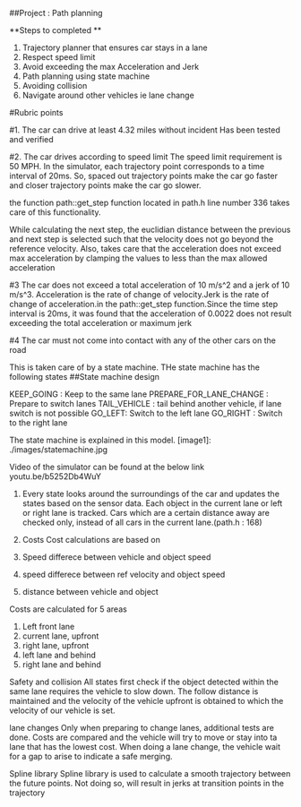 ##Project : Path planning

**Steps to completed **

1. Trajectory planner that ensures  car stays in a lane
2. Respect speed limit
3. Avoid exceeding the max Acceleration and Jerk
4. Path planning using state machine
4. Avoiding collision
5. Navigate around other vehicles ie lane change


#Rubric points

#1. The car can drive at least 4.32 miles without incident
    Has been tested and verified

#2. The car drives according to speed limit
    The speed limit requirement is 50 MPH. In the simulator, each trajectory
    point corresponds to a time interval of 20ms. So, spaced out trajectory
    points make the car go faster and closer trajectory points make the car
    go slower.

   the function path::get_step function located in path.h line number 336 takes
   care of this functionality.

   While calculating the next step, the euclidian distance between the previous
   and next step is selected such that the velocity does not go beyond the
   reference velocity. Also, takes care that the acceleration does not exceed
   max acceleration by clamping the values to less than the  max allowed acceleration

#3 The car does not exceed a total acceleration of 10 m/s^2 and a jerk of 10 m/s^3.
   Acceleration is the rate of change of velocity.Jerk is the rate of change of
   acceleration.in the path::get_step function.Since the time step interval is 20ms,
   it was found that the acceleration of 0.0022 does not result exceeding the
   total acceleration or maximum jerk


#4 The car must not come into contact with any of the other cars on the road

   This is taken care of by a state machine. THe state machine has the following
   states
##State machine design

 KEEP_GOING : Keep to the same lane
 PREPARE_FOR_LANE_CHANGE : Prepare to switch lanes
 TAIL_VEHICLE : tail behind another vehicle, if lane switch is not possible
 GO_LEFT: Switch to the left lane
 GO_RIGHT : Switch to the right lane

 The state machine is explained in this model.
 [image1]: ./images/statemachine.jpg

Video of the simulator can be found at the below link
youtu.be/b5252Db4WuY

1) Every state looks around the surroundings of the car and updates the states based on the sensor data. Each object in the current lane or left or right lane is tracked. Cars which are a certain distance away are checked only, instead of all cars in the current lane.(path.h : 168)

2) Costs
  Cost calculations are based on
  1) Speed differece between vehicle and object speed
  2) speed differece between ref velocity and object speed
  3) distance between vehicle and object

Costs are calculated for 5 areas
1) Left front lane
2) current lane, upfront
3) right lane, upfront
4) left lane and behind
5) right lane and behind

Safety and collision
 All states first check if the object detected within the same lane requires the
 vehicle to slow down. The follow distance is maintained and the velocity of the
 vehicle upfront is obtained to which the velocity of our vehicle  is set.

lane changes
 Only when preparing to change lanes, additional tests are done. Costs are
 compared and the vehicle will try to move or stay into ta lane that has the
 lowest cost. When doing a lane change, the vehicle wait for a gap to arise
 to indicate a safe merging.

 Spline library
 Spline library is used to calculate a smooth trajectory between the future
 points. Not doing so, will result in jerks at transition points in the
 trajectory
